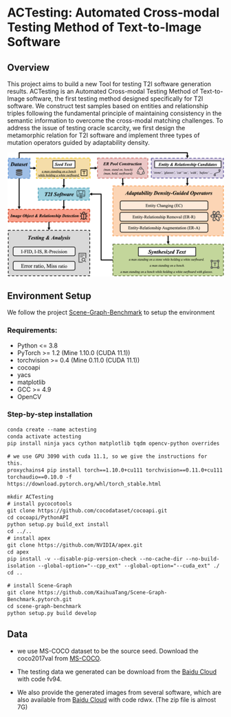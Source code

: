 # ACTesting: Automated Cross-modal Testing Method of Text-to-Image Software

## Overview

This project aims to build a new Tool for testing T2I software generation results.  ACTesting is an Automated Cross-modal Testing Method of Text-to-Image software, the first testing method designed specifically for T2I software. We construct test samples based on entities and relationship triples following the fundamental principle of maintaining consistency in the semantic information to overcome the cross-modal matching challenges. To address the issue of testing oracle scarcity, we first design the metamorphic relation for T2I software and implement three types of mutation operators guided by adaptability density.

![](https://github.com/sikygu/ACTesting/blob/main/Overview.png)

## Environment Setup

We follow the project [Scene-Graph-Benchmark](https://github.com/KaihuaTang/Scene-Graph-Benchmark.pytorch) to setup the environment

### Requirements:

- Python <= 3.8
- PyTorch >= 1.2 (Mine 1.10.0 (CUDA 11.1))
- torchvision >= 0.4 (Mine 0.11.0 (CUDA 11.1))
- cocoapi
- yacs
- matplotlib
- GCC >= 4.9
- OpenCV

### Step-by-step installation

```
conda create --name actesting
conda activate actesting
pip install ninja yacs cython matplotlib tqdm opencv-python overrides
```

```
# we use GPU 3090 with cuda 11.1, so we give the instructions for this. 
proxychains4 pip install torch==1.10.0+cu111 torchvision==0.11.0+cu111 torchaudio==0.10.0 -f https://download.pytorch.org/whl/torch_stable.html 
```

```
mkdir ACTesting
# install pycocotools
git clone https://github.com/cocodataset/cocoapi.git
cd cocoapi/PythonAPI
python setup.py build_ext install
cd ../..
# install apex
git clone https://github.com/NVIDIA/apex.git
cd apex
pip install -v --disable-pip-version-check --no-cache-dir --no-build-isolation --global-option="--cpp_ext" --global-option="--cuda_ext" ./
cd ..
```

```
# install Scene-Graph
git clone https://github.com/KaihuaTang/Scene-Graph-Benchmark.pytorch.git
cd scene-graph-benchmark
python setup.py build develop
```

## Data

- we use MS-COCO dataset to be the source seed. Download the coco2017val from [MS-COCO](http://mscoco.org/).

- The testing data we generated can be download from the [Baidu Cloud](https://pan.baidu.com/s/1e4MMVy_Nh5f6gYXYdOsevQ?pwd=fv94) with code fv94.

- We also provide the generated images from several software, which are also available from [Baidu Cloud](https://pan.baidu.com/s/1i6Bdvo0CCpXTPJOmHi1vaw?pwd=rdwx) with code rdwx. (The zip file is almost 7G)

